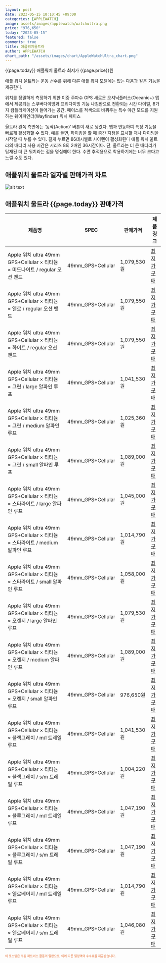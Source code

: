 ```yaml
---
layout: post
date: 2023-05-15 10:10:45 +09:00
categories: [APPLEWATCH]
image: assets/images/applewatch/watchultra.png
price: "976,650"
today: "2023-05-15"
featured: false
comments: true
title: 애플워치울트라
author: APPLEWATCH
chart_path: "/assets/images/chart/AppleWatchUltra_chart.png"
---
```


{{page.today}} 애플워치 울트라 최저가 {{page.price}}원

애플 워치 울트라는 운동 선수를 위해 다른 애플 워치 모델에는 없는 다음과 같은 기능을 제공한다.
 
위치를 정밀하게 측정하기 위한 이중 주파수 GPS
새로운 오셔닉플러스(Oceanic+) 앱에서 제공되는 스쿠버다이빙과 프리다이빙 기능
나침반으로 전환되는 시간 다이얼, 8가지 컴플리케이션이 들어가는 공간, 페이스를 적색으로 바꿔주는 특수 야간 모드를 지원하는 웨이파인더(Wayfinder) 워치 페이스

울트라 왼쪽 측면에는 ‘동작(Action)’ 버튼이 새로 생겼다. 앱과 연동하여 특정 기능을 빠르게 활성화할 수 있다. 예를 들면, 하이킹을 할 때 중간 지점을 표시할 때나 다이빙을 시작할 때 누를 수 있다. 길게 누르면 86데시벨로 사이렌이 활성화된다
애플 워치 울트라의 배터리 사용 시간은 시리즈 8의 2배인 36시간이다. 단, 울트라는 더 큰 배터리가 탑재된 더 큰 워치라는 점을 명심해야 한다. 수면 추적용으로 착용하기에는 너무 크다고 느낄 수도 있다.

## 애플워치 울트라 일자별 판매가격 차트
![alt text]({{page.chart_path}} "애플워치 울트라 판매가격 차트")

## 애플워치 울트라 {{page.today}} 판매가격
<main>
<table id="rwd-table-large">
  <thead>
    <tr>
      <th>제품명</th>
      <th>SPEC</th>
      <th>판매가격</th>
      <th>제품링크</th>
    </tr>
  </thead>
  <tbody><tr>
        <td>Apple 워치 ultra 49mm GPS+Cellular × 티타늄 × 미드나이트 / regular 오션 밴드</td>
        <td>49mm_GPS+Cellular</td>
        <td>1,079,530원</td>
        <td><a href='https://link.coupang.com/a/Tfl1n' target='_blank'>최저가구매</a></td>
        </tr><tr>
        <td>Apple 워치 ultra 49mm GPS+Cellular × 티타늄 × 옐로 /  regular 오션 밴드</td>
        <td>49mm_GPS+Cellular</td>
        <td>1,079,550원</td>
        <td><a href='https://link.coupang.com/a/TfmbM' target='_blank'>최저가구매</a></td>
        </tr><tr>
        <td>Apple 워치 ultra 49mm GPS+Cellular × 티타늄 × 화이트 /  regular 오션 밴드</td>
        <td>49mm_GPS+Cellular</td>
        <td>1,079,550원</td>
        <td><a href='https://link.coupang.com/a/TfmjS' target='_blank'>최저가구매</a></td>
        </tr><tr>
        <td>Apple 워치 ultra 49mm GPS+Cellular × 티타늄 × 그린 /  large 알파인 루프</td>
        <td>49mm_GPS+Cellular</td>
        <td>1,041,530원</td>
        <td><a href='https://link.coupang.com/a/Tfmsb' target='_blank'>최저가구매</a></td>
        </tr><tr>
        <td>Apple 워치 ultra 49mm GPS+Cellular × 티타늄 × 그린 /  medium 알파인 루프</td>
        <td>49mm_GPS+Cellular</td>
        <td>1,025,360원</td>
        <td><a href='https://link.coupang.com/a/Tfmzc' target='_blank'>최저가구매</a></td>
        </tr><tr>
        <td>Apple 워치 ultra 49mm GPS+Cellular × 티타늄 × 그린 / small 알파인 루프</td>
        <td>49mm_GPS+Cellular</td>
        <td>1,089,000원</td>
        <td><a href='https://link.coupang.com/a/TfmFK' target='_blank'>최저가구매</a></td>
        </tr><tr>
        <td>Apple 워치 ultra 49mm GPS+Cellular × 티타늄 × 스타라이트 /  large 알파인 루프</td>
        <td>49mm_GPS+Cellular</td>
        <td>1,045,000원</td>
        <td><a href='https://link.coupang.com/a/TfmL2' target='_blank'>최저가구매</a></td>
        </tr><tr>
        <td>Apple 워치 ultra 49mm GPS+Cellular × 티타늄 × 스타라이트 /  medium 알파인 루프</td>
        <td>49mm_GPS+Cellular</td>
        <td>1,014,790원</td>
        <td><a href='https://link.coupang.com/a/TfmVZ' target='_blank'>최저가구매</a></td>
        </tr><tr>
        <td>Apple 워치 ultra 49mm GPS+Cellular × 티타늄 × 스타라이트 / small 알파인 루프</td>
        <td>49mm_GPS+Cellular</td>
        <td>1,058,000원</td>
        <td><a href='https://link.coupang.com/a/Tfm5M' target='_blank'>최저가구매</a></td>
        </tr><tr>
        <td>Apple 워치 ultra 49mm GPS+Cellular × 티타늄 × 오렌지 /  large 알파인 루프</td>
        <td>49mm_GPS+Cellular</td>
        <td>1,079,530원</td>
        <td><a href='https://link.coupang.com/a/TfnbR' target='_blank'>최저가구매</a></td>
        </tr><tr>
        <td>Apple 워치 ultra 49mm GPS+Cellular × 티타늄 × 오렌지 /  medium 알파인 루프</td>
        <td>49mm_GPS+Cellular</td>
        <td>1,089,000원</td>
        <td><a href='https://link.coupang.com/a/Tfnii' target='_blank'>최저가구매</a></td>
        </tr><tr>
        <td>Apple 워치 ultra 49mm GPS+Cellular × 티타늄 × 오렌지 / small 알파인 루프</td>
        <td>49mm_GPS+Cellular</td>
        <td>976,650원</td>
        <td><a href='https://link.coupang.com/a/Tfno1' target='_blank'>최저가구매</a></td>
        </tr><tr>
        <td>Apple 워치 ultra 49mm GPS+Cellular × 티타늄 × 블랙그레이 / m/l 트레일 루프</td>
        <td>49mm_GPS+Cellular</td>
        <td>1,041,530원</td>
        <td><a href='https://link.coupang.com/a/TfnwP' target='_blank'>최저가구매</a></td>
        </tr><tr>
        <td>Apple 워치 ultra 49mm GPS+Cellular × 티타늄 × 블랙그레이 / s/m 트레일 루프</td>
        <td>49mm_GPS+Cellular</td>
        <td>1,004,220원</td>
        <td><a href='https://link.coupang.com/a/TfnB3' target='_blank'>최저가구매</a></td>
        </tr><tr>
        <td>Apple 워치 ultra 49mm GPS+Cellular × 티타늄 × 블루그레이 / m/l 트레일 루프</td>
        <td>49mm_GPS+Cellular</td>
        <td>1,047,190원</td>
        <td><a href='https://link.coupang.com/a/TfnIf' target='_blank'>최저가구매</a></td>
        </tr><tr>
        <td>Apple 워치 ultra 49mm GPS+Cellular × 티타늄 × 블루그레이 / s/m 트레일 루프</td>
        <td>49mm_GPS+Cellular</td>
        <td>1,047,190원</td>
        <td><a href='https://link.coupang.com/a/TfnIf' target='_blank'>최저가구매</a></td>
        </tr><tr>
        <td>Apple 워치 ultra 49mm GPS+Cellular × 티타늄 × 옐로베이지 / m/l 트레일 루프</td>
        <td>49mm_GPS+Cellular</td>
        <td>1,014,790원</td>
        <td><a href='https://link.coupang.com/a/TfnVD' target='_blank'>최저가구매</a></td>
        </tr><tr>
        <td>Apple 워치 ultra 49mm GPS+Cellular × 티타늄 × 옐로베이지 / s/m 트레일 루프</td>
        <td>49mm_GPS+Cellular</td>
        <td>1,046,080원</td>
        <td><a href='https://link.coupang.com/a/TfnZA' target='_blank'>최저가구매</a></td>
        </tr></tbody>
</table>
</main>
<div style="color:#e56a2c;font-size: 0.7em;" >
이 포스팅은 쿠팡 파트너스 활동의 일환으로, 이에 따른 일정액의 수수료를 제공받습니다.
</div>
